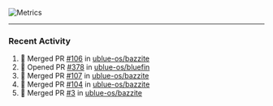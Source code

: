 ![Metrics](https://metrics.lecoq.io/KyleGospo?template=classic&base=header%2C%20activity%2C%20community%2C%20repositories%2C%20metadata&base.indepth=false&base.hireable=false&base.skip=false&config.timezone=America%2FLos_Angeles)

---
### Recent Activity
<!--START_SECTION:activity-->
1. 🎉 Merged PR [#106](https://github.com/ublue-os/bazzite/pull/106) in [ublue-os/bazzite](https://github.com/ublue-os/bazzite)
2. 💪 Opened PR [#378](https://github.com/ublue-os/bluefin/pull/378) in [ublue-os/bluefin](https://github.com/ublue-os/bluefin)
3. 🎉 Merged PR [#107](https://github.com/ublue-os/bazzite/pull/107) in [ublue-os/bazzite](https://github.com/ublue-os/bazzite)
4. 🎉 Merged PR [#104](https://github.com/ublue-os/bazzite/pull/104) in [ublue-os/bazzite](https://github.com/ublue-os/bazzite)
5. 🎉 Merged PR [#3](https://github.com/ublue-os/bazzite/pull/3) in [ublue-os/bazzite](https://github.com/ublue-os/bazzite)
<!--END_SECTION:activity-->
